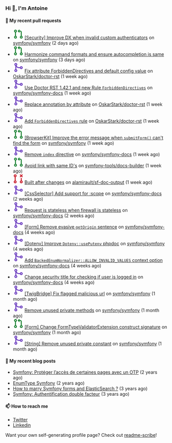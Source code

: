 ### Hi 👋, I'm Antoine

#### 👷 My recent pull requests

- ![](./assets/pr-open.svg) [[Security] Improve DX when invalid custom authenticators](https://github.com/symfony/symfony/pull/49938) on [symfony/symfony](https://github.com/symfony/symfony) (2 days ago)
- ![](./assets/pr-open.svg) [Harmonize command formats and ensure autocompletion is same](https://github.com/symfony/symfony/pull/49929) on [symfony/symfony](https://github.com/symfony/symfony) (3 days ago)
- ![](./assets/pr-merged.svg) [Fix attribute ForbiddenDirectives and default config value](https://github.com/OskarStark/doctor-rst/pull/1364) on [OskarStark/doctor-rst](https://github.com/OskarStark/doctor-rst) (1 week ago)
- ![](./assets/pr-merged.svg) [Use Doctor RST 1.42.1 and new Rule `ForbiddenDirectives`](https://github.com/symfony/symfony-docs/pull/18148) on [symfony/symfony-docs](https://github.com/symfony/symfony-docs) (1 week ago)
- ![](./assets/pr-merged.svg) [Replace annotation by attribute](https://github.com/OskarStark/doctor-rst/pull/1362) on [OskarStark/doctor-rst](https://github.com/OskarStark/doctor-rst) (1 week ago)
- ![](./assets/pr-merged.svg) [Add `ForbiddenDirectives` rule](https://github.com/OskarStark/doctor-rst/pull/1360) on [OskarStark/doctor-rst](https://github.com/OskarStark/doctor-rst) (1 week ago)
- ![](./assets/pr-open.svg) [[BrowserKit] Improve the error message when `submitForm()` can&#39;t find the form](https://github.com/symfony/symfony/pull/49839) on [symfony/symfony](https://github.com/symfony/symfony) (1 week ago)
- ![](./assets/pr-merged.svg) [Remove `index` directive](https://github.com/symfony/symfony-docs/pull/18130) on [symfony/symfony-docs](https://github.com/symfony/symfony-docs) (1 week ago)
- ![](./assets/pr-open.svg) [Avoid link with same ID&#39;s](https://github.com/symfony-tools/docs-builder/pull/152) on [symfony-tools/docs-builder](https://github.com/symfony-tools/docs-builder) (1 week ago)
- ![](./assets/pr-closed.svg) [Built after changes](https://github.com/alamirault/sf-doc-output/pull/1) on [alamirault/sf-doc-output](https://github.com/alamirault/sf-doc-output) (1 week ago)
- ![](./assets/pr-merged.svg) [[CssSelector] Add support for :scope](https://github.com/symfony/symfony-docs/pull/18109) on [symfony/symfony-docs](https://github.com/symfony/symfony-docs) (2 weeks ago)
- ![](./assets/pr-merged.svg) [Request is stateless when firewall is stateless](https://github.com/symfony/symfony-docs/pull/18108) on [symfony/symfony-docs](https://github.com/symfony/symfony-docs) (2 weeks ago)
- ![](./assets/pr-merged.svg) [[Form] Remove evasive `getOrigin` sentence](https://github.com/symfony/symfony-docs/pull/18047) on [symfony/symfony-docs](https://github.com/symfony/symfony-docs) (4 weeks ago)
- ![](./assets/pr-merged.svg) [[Dotenv] Improve `Dotenv::usePutenv` phpdoc](https://github.com/symfony/symfony/pull/49649) on [symfony/symfony](https://github.com/symfony/symfony) (4 weeks ago)
- ![](./assets/pr-merged.svg) [Add `BackedEnumNormalizer::ALLOW_INVALID_VALUES` context option](https://github.com/symfony/symfony-docs/pull/18037) on [symfony/symfony-docs](https://github.com/symfony/symfony-docs) (4 weeks ago)
- ![](./assets/pr-merged.svg) [Change security title for checking if user is logged in](https://github.com/symfony/symfony-docs/pull/18036) on [symfony/symfony-docs](https://github.com/symfony/symfony-docs) (4 weeks ago)
- ![](./assets/pr-merged.svg) [[TwigBridge] Fix flagged malicious url](https://github.com/symfony/symfony/pull/49602) on [symfony/symfony](https://github.com/symfony/symfony) (1 month ago)
- ![](./assets/pr-merged.svg) [Remove unused private methods](https://github.com/symfony/symfony/pull/49517) on [symfony/symfony](https://github.com/symfony/symfony) (1 month ago)
- ![](./assets/pr-open.svg) [[Form] Change FormTypeValidatorExtension construct signature](https://github.com/symfony/symfony/pull/49502) on [symfony/symfony](https://github.com/symfony/symfony) (1 month ago)
- ![](./assets/pr-merged.svg) [[String] Remove unused private constant](https://github.com/symfony/symfony/pull/49501) on [symfony/symfony](https://github.com/symfony/symfony) (1 month ago)


#### 📜 My recent blog posts

- [Symfony: Protéger l’accès de certaines pages avec un OTP](https://alamirault.medium.com/symfony-prot%C3%A9ger-lacc%C3%A8s-de-certaines-pages-avec-un-otp-4d72458e3d08?source=rss-cebacd5f419e------2) (2 years ago)
- [EnumType Symfony](https://alamirault.medium.com/enumtype-symfony-cf7dc32ca2f2?source=rss-cebacd5f419e------2) (2 years ago)
- [How to marry Symfony forms and ElasticSearch ?](https://alamirault.medium.com/how-to-marry-symfony-forms-and-elasticsearch-24a9ccefa185?source=rss-cebacd5f419e------2) (3 years ago)
- [Symfony: Authentification double facteur](https://alamirault.medium.com/symfony-authentification-double-facteur-a2be5d405420?source=rss-cebacd5f419e------2) (3 years ago)

#### 📫 How to reach me

- [Twitter](https://twitter.com/a_lamirault)
- [Linkedin](https://www.linkedin.com/in/antoine-lamirault-9a9a9a107/)

Want your own self-generating profile page? Check out [readme-scribe](https://github.com/muesli/readme-scribe)!
